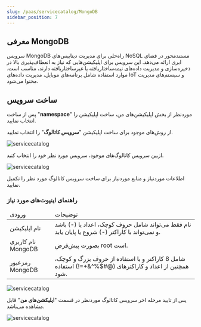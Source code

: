 ```yaml
---
slug: /paas/servicecatalog/MongoDB
sidebar_position: 7
---
```


## معرفی MongoDB
سرویس MongoDB راه‌حلی برای مدیریت دیتابیس‌های NoSQL مستندمحور در فضای ابری ارائه می‌دهد. این سرویس  برای اپلیکیشن‌هایی که نیاز به انعطاف‌پذیری بالا در ذخیره‌سازی و مدیریت داده‌های نیمه‌ساختاریافته یا غیرساختاریافته دارند، مناسب است. موارد استفاده شامل برنامه‌های موبایل، مدیریت داده‌های IoT و سیستم‌های مدیریت محتوا می‌شود.


## ساخت سرویس
پس از ساخت "**namespace**" موردنظر از بخش اپلیکیشن‌های من، ساخت اپلیکیشن را انتخاب نمایید.

از روش‌های موجود برای ساخت اپلیکیشن "**سرویس کاتالوگ**" را انتخاب نمایید.

![servicecatalog](/img/servicecatalog/servicecatalog00.png)

ازبین سرویس کاتالوگ‌های موجود، سرویس مورد نظر خود را انتخاب کنید.

![servicecatalog](/img/servicecatalog/servicecatalog0.png)

اطلاعات موردنیاز و منابع موردنیاز برای ساخت سرویس کاتالوگ مورد نظر را تکمیل نمایید.

### راهنمای اینپوت‌های مورد نیاز

<table>
    <thead>
        <tr>
            <td>ورودی</td>
            <td>توضیحات</td>
        </tr>
    </thead>
    <tbody>
        <tr>
            <td>نام اپلیکیشن</td>
            <td>نام فقط می‌تواند شامل حروف کوچک، اعداد یا (-) باشد و نمی‌تواند با کاراکتر (-) شروع یا پایان یابد.</td>
        </tr>
        <tr>
            <td>نام کاربری MongoDB</td>
            <td>بصورت پیش‌فرض root است.</td>
        </tr>
        <tr>
            <td>رمزعبور MongoDB</td>
            <td>شامل 8 کاراکتر و با استفاده از حروف بزرگ و کوچک، همچنین از اعداد و کاراکتر‌های (@#$%^&+=!) استفاده شود.</td>
        </tr>
    </tbody>
</table>

![servicecatalog](/img/servicecatalog/servicecatalog13.png)

 پس از تایید مرحله اخر سرویس کاتالوگ موردنظر در قسمت "**اپلیکشن‌های من**" قابل مشاهده می‌باشد.
 
 ![servicecatalog](/img/servicecatalog/servicecatalog14.png)

